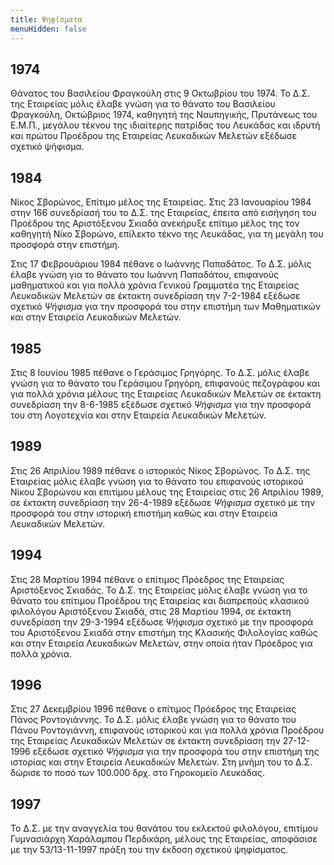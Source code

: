 ```yaml
---
title: Ψηφίσματα 
menuHidden: false
---
```


## 1974

Θάνατος του Βασιλείου Φραγκούλη στις 9 Οκτωβρίου του 1974. Το Δ.Σ. της Εταιρείας μόλις έλαβε γνώση για το θάνατο του Βασιλείου Φραγκούλη, Οκτώβριος 1974, καθηγητή της Ναυπηγικής, Πρυτάνεως του Ε.Μ.Π., μεγάλου τέκνου της ιδιαίτερης πατρίδας του Λευκάδας και ιδρυτή και πρώτου Προέδρου της Εταιρείας Λευκαδικών Μελετών εξέδωσε σχετικό ψήφισμα.

## 1984

Νίκος Σβορώνος, Επίτιμο μέλος της Εταιρείας. Στις 23 Ιανουαρίου 1984 στην 166 συνεδρίασή του το Δ.Σ. της Εταιρείας, έπειτα από εισήγηση του Προέδρου της Αριστόξενου Σκιαδά ανεκήρυξε επίτιμο μέλος της τον καθηγητή Νίκο Σβορώνο, επίλεκτο τέκνο της Λευκάδας, για τη μεγάλη του προσφορά στην επιστήμη.

Στις 17 Φεβρουάριου 1984 πέθανε ο Ιωάννης Παπαδάτος. Το Δ.Σ. μόλις έλαβε γνώση για το θάνατο του Ιωάννη Παπαδάτου, επιφανούς μαθηματικού και για πολλά χρόνια Γενικού Γραμματέα της Εταιρείας Λευκαδικών Μελετών σε έκτακτη συνεδρίαση την 7-2-1984 εξέδωσε σχετικό *Ψήφισμα* για την προσφορά του στην επιστήμη των Μαθηματικών και στην Εταιρεία Λευκαδικών Μελετών.

## 1985

Στις 8 Ιουνίου 1985 πέθανε ο Γεράσιμος Γρηγόρης. Το Δ.Σ. μόλις έλαβε γνώση για το θάνατο του Γεράσιμου Γρηγόρη, επιφανούς πεζογράφου και για πολλά χρόνια μέλους της Εταιρείας Λευκαδικών Μελετών σε έκτακτη συνεδρίαση την 8-6-1985 εξέδωσε σχετικό *Ψήφισμα* για την προσφορά του στη Λογοτεχνία και στην Εταιρεία Λευκαδικών Μελετών.

## 1989

Στις 26 Απριλίου 1989 πέθανε ο ιστορικός Νίκος Σβορώνος. Το Δ.Σ. της Εταιρείας μόλις έλαβε γνώση για το θάνατο του επιφανούς ιστορικού Νίκου Σβορώνου και επιτίμου μέλους της Εταιρείας στις 26 Απριλίου 1989, σε έκτακτη συνεδρίαση την 26-4-1989 εξέδωσε *Ψήφισμα* σχετικό με την προσφορά του στην ιστορική επιστήμη καθώς και στην Εταιρεία Λευκαδικών Μελετών.

## 1994

Στις 28 Μαρτίου 1994 πέθανε ο επίτιμος Πρόεδρος της Εταιρείας Αριστόξενος Σκιαδάς. Το Δ.Σ. της Εταιρείας μόλις έλαβε γνώση για το θάνατο του επίτιμου Προέδρου της Εταιρείας και διαπρεπούς κλασικού φιλολόγου Αριστόξενου Σκιαδά, στις 28 Μαρτίου 1994, σε έκτακτη συνεδρίαση την 29-3-1994 εξέδωσε *Ψήφισμα* σχετικό με την προσφορά του Αριστόξενου Σκιαδά στην επιστήμη της Κλασικής Φιλολογίας καθώς και στην Εταιρεία Λευκαδικών Μελετών, στην οποία ήταν Πρόεδρος για πολλά χρόνια.

## 1996

Στις 27 Δεκεμβρίου 1996 πέθανε ο επίτιμος Πρόεδρος της Εταιρείας Πάνος Ροντογιάννης. Το Δ.Σ. μόλις έλαβε γνώση για το θάνατο του Πάνου Ροντογιάννη, επιφανούς ιστορικού και για πολλά χρόνια Προέδρου της Εταιρείας Λευκαδικών Μελετών σε έκτακτη συνεδρίαση την 27-12-1996 εξέδωσε σχετικό *Ψήφισμα* για την προσφορά του στην επιστήμη της ιστορίας και στην Εταιρεία Λευκαδικών Μελετών. Στη μνήμη του το Δ.Σ. δώρισε το ποσό των 100.000 δρχ. στο Γηροκομείο Λευκάδας.

## 1997

Το Δ.Σ. με την αναγγελία του θανάτου του εκλεκτού φιλολόγου, επιτίμου Γυμνασιάρχη Χαράλαμπου Περδικάρη, μέλους της Εταιρείας, αποφάσισε με την 53/13-11-1997 πράξη του την έκδοση σχετικού ψηφίσματος.
